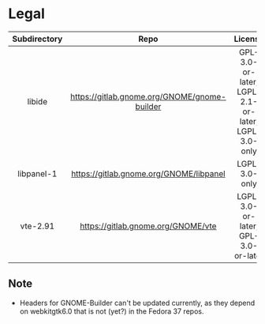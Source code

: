 # Legal
| Subdirectory | Repo                                          | License                                              |
|:------------:|:---------------------------------------------:|:----------------------------------------------------:|
| libide       | https://gitlab.gnome.org/GNOME/gnome-builder  | GPL-3.0-or-later,  LGPL-2.1-or-later, LGPL-3.0-only  |
| libpanel-1   | https://gitlab.gnome.org/GNOME/libpanel       | LGPL-3.0-only                                        |
| vte-2.91     | https://gitlab.gnome.org/GNOME/vte            | LGPL-3.0-or-later, GPL-3.0-or-later                  |

## Note
- Headers for GNOME-Builder can't be updated currently, as they depend on webkitgtk6.0 that is not (yet?) in the Fedora 37 repos.
